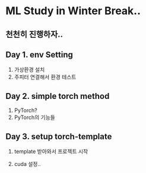 # ML Study in Winter Break..

## 천천히 진행하자..

## Day 1. env Setting

1. 가상환경 설치
2. 주피터 연결해서 환경 테스트

## Day 2. simple torch method

1. PyTorch?
2. PyTorch의 기능들

## Day 3. setup torch-template

1. template 받아와서 프로젝트 시작

2. cuda 설정..

